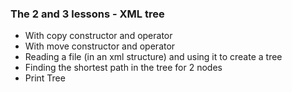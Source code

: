 ### The 2 and 3 lessons - XML tree
- With copy constructor and operator
- With move constructor and operator
- Reading a file (in an xml structure) and using it to create a tree 
- Finding the shortest path in the tree for 2 nodes 
- Print Tree